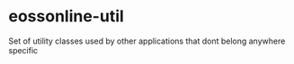 eossonline-util
===============

Set of utility classes used by other applications that dont belong anywhere specific